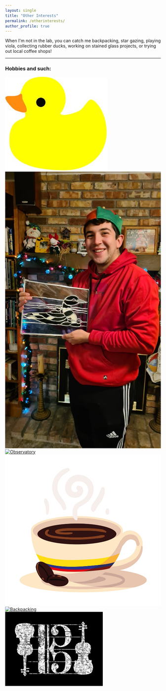 ```yaml
---
layout: single
title: "Other Interests"
permalink: /otherinterests/
author_profile: true
---
```


When I'm not in the lab, you can catch me backpacking, star gazing, playing viola, collecting rubber ducks, working on stained glass projects, or trying out local coffee shops!

---

### Hobbies and such:

<div class="carousel" data-flickity='{ "imagesLoaded": true, "wrapAround": true, "autoPlay": 5000, "pauseAutoPlayOnHover": true }'>

  <div class="carousel-cell">
    <a href="/images/RubberDuck.jpg">
      <img src="/images/RubberDuck.jpg" alt="Rubber Duck">
    </a>
  </div>
  
  <div class="carousel-cell">
    <a href="/images/StainedGlass.jpeg">
      <img src="/images/StainedGlass.jpeg" alt="Stained Glass">
    </a>
  </div>
  
  <div class="carousel-cell">
    <a href="/images/Observatory.gif">
      <img src="/images/Observatory.gif" alt="Observatory">
    </a>
  </div>
  
  <div class="carousel-cell">
    <a href="/images/ColombianCoffee.jpg">
      <img src="/images/ColombianCoffee.jpg" alt="Coffee">
    </a>
  </div>
  
  <div class="carousel-cell">
    <a href="/images/Backpacking.jpeg">
      <img src="/images/Backpacking.jpeg" alt="Backpacking">
    </a>
  </div>
  
  <div class="carousel-cell">
    <a href="/images/AltoClef.jpg">
      <img src="/images/AltoClef.jpg" alt="Viola">
    </a>
  </div>

</div>
